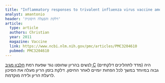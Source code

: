 ```yaml
---
title: "Inflammatory responses to trivalent influenza virus vaccine among pregnant women"
analyst: amantonio
header: 'דלקת והפעלה חיסונית'
article:
  type: article
  authors: Christian
  year: 2011
  magazine: Vaccine
  link: https://www.ncbi.nlm.nih.gov/pmc/articles/PMC3204610
  pubmed: PMC3204610
---
```


לנשים בהריון שחוסנו נגד שפעת רמת [חלבון מגיב C](https://he.wikipedia.org/wiki/חלבון_מגיב_C) (מדד לתהליכים דלקתיים) היה גבוה במיוחד במשך לכל הפחות יומיים לאחר החיסון. דלקת בזמן הריון מעלה את הסיכון לרעלת הריון ולידה מוקדמת.
